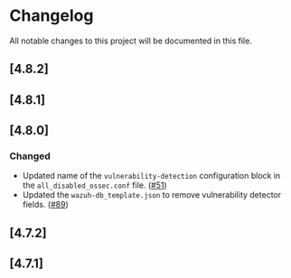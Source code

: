 # Changelog

All notable changes to this project will be documented in this file.

## [4.8.2]

## [4.8.1]

## [4.8.0]

### Changed
- Updated name of the `vulnerability-detection` configuration block in the `all_disabled_ossec.conf` file. ([#51](https://github.com/wazuh/qa-integration-framework/pull/51))
- Updated the `wazuh-db_template.json` to remove vulnerability detector fields. ([#89](https://github.com/wazuh/qa-integration-framework/pull/89))

## [4.7.2]

## [4.7.1]
